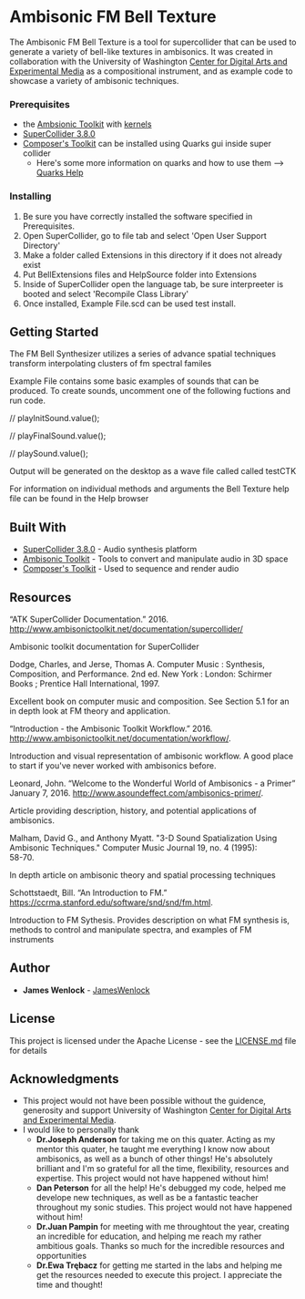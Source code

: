# Ambisonic FM Bell Texture

The Ambisonic FM Bell Texture is a tool for supercollider that can be used to generate a variety of  bell-like textures in ambisonics. It was created in collaboration with the University of Washington [Center for Digital Arts and Experimental Media](https://dxarts.washington.edu/) as a compositional instrument, and as example code to showcase a variety of ambisonic techniques.


### Prerequisites   
* the [Ambsionic Toolkit](http://www.ambisonictoolkit.net/download/supercollider/) with [kernels](http://www.ambisonictoolkit.net/download/kernels/)
* [SuperCollider 3.8.0](http://supercollider.github.io/download.html)
* [Composer's Toolkit](https://github.com/supercollider-quarks/Ctk) can be installed using Quarks gui inside super collider
    *  Here's some more information on quarks and how to use them --> [Quarks Help](http://doc.sccode.org/Guides/UsingQuarks.html)
    
### Installing

1. Be sure you have correctly installed the software specified in Prerequisites.
2. Open SuperCollider, go to file tab and select 'Open User Support Directory'
3. Make a folder called Extensions in this directory if it does not already exist
4. Put BellExtensions files and HelpSource folder into Extensions
5. Inside of SuperCollider open the language tab, be sure interpreeter is booted and select 'Recompile Class Library'
6. Once installed, Example File.scd can be used test install. 
    
## Getting Started

The FM Bell Synthesizer utilizes a series of advance spatial techniques transform interpolating clusters of fm spectral familes

Example File contains some basic examples of sounds that can be produced. To create sounds, uncomment one of the following fuctions and run code.

// playInitSound.value();

// playFinalSound.value();

// playSound.value();

Output will be generated on the desktop as a wave file called called testCTK

For information on individual methods and arguments the Bell Texture help file can be found in the Help browser

## Built With

* [SuperCollider 3.8.0](http://supercollider.github.io/download) - Audio synthesis platform 
* [Ambisonic Toolkit](http://www.ambisonictoolkit.net/) - Tools to convert and manipulate audio in 3D space
* [Composer's Toolkit](https://github.com/supercollider-quarks/Ctk) - Used to sequence and render audio

## Resources 

“ATK SuperCollider Documentation.” 2016. http://www.ambisonictoolkit.net/documentation/supercollider/

   Ambisonic toolkit documentation for SuperCollider

Dodge, Charles, and Jerse, Thomas A. Computer Music : Synthesis, Composition, and Performance. 2nd ed. New York : London: Schirmer   
   Books ; Prentice Hall International, 1997.
   
   Excellent book on computer music and composition. See Section 5.1 for an in depth look at FM theory and application. 
   
“Introduction - the Ambisonic Toolkit Workflow.” 2016. http://www.ambisonictoolkit.net/documentation/workflow/.

   Introduction and visual representation of ambisonic workflow. A good place to start if you've never worked with ambisonics before.  

Leonard, John. “Welcome to the Wonderful World of Ambisonics - a Primer” January 7, 2016. 
   http://www.asoundeffect.com/ambisonics-primer/.
   
   Article providing description, history, and potential applications of ambisonics.

Malham, David G., and Anthony Myatt. "3-D Sound Spatialization Using Ambisonic Techniques." Computer Music Journal 19, no. 4 (1995):   
   58-70.
   
   In depth article on ambisonic theory and spatial processing techniques

Schottstaedt, Bill. “An Introduction to FM.” https://ccrma.stanford.edu/software/snd/snd/fm.html.

   Introduction to FM Sythesis. Provides description on what FM synthesis is, methods to control and manipulate spectra, and examples of FM instruments

## Author

* **James Wenlock** - [JamesWenlock](https://github.com/JamesWenlock)

## License

This project is licensed under the Apache License - see the [LICENSE.md](LICENSE.md) file for details

## Acknowledgments

* This project would not have been possible without the guidence, generosity and support  University of Washington [Center for Digital Arts and Experimental Media](https://dxarts.washington.edu/).
* I would like to personally thank
    * **Dr.Joseph Anderson** for taking me on this quater. Acting as my mentor this quater, he taught me everything I know now about ambisonics, as well as a bunch of other things! He's absolutely brilliant and I'm so grateful for all the time, flexibility, resources and expertise. This project would not have happened without him!
    * **Dan Peterson** for all the help! He's debugged my code, helped me develope new techniques, as well as be a fantastic teacher throughout my sonic studies. This project would not have happened without him!
    * **Dr.Juan Pampin** for meeting with me throughtout the year, creating an incredible for education, and helping me reach my rather ambitious goals. Thanks so much for the incredible resources and opportunities  
    * **Dr.Ewa Trębacz** for getting me started in the labs and helping me get the resources needed to execute this project. I appreciate the time and thought!

